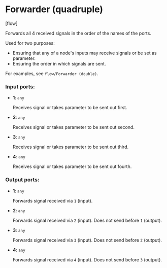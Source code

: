 # Forwarder (quadruple)

[flow]

Forwards all 4 received signals in the order of the names of the ports.

Used for two purposes:
* Ensuring that any of a node's inputs may receive signals or be set as parameter.
* Ensuring the order in which signals are sent.

For examples, see `flow/Forwarder (double)`.

### Input ports:

* __1__: `any`

    Receives signal or takes parameter to be sent out first.


* __2__: `any`

    Receives signal or takes parameter to be sent out second.


* __3__: `any`

    Receives signal or takes parameter to be sent out third.


* __4__: `any`

    Receives signal or takes parameter to be sent out fourth.

### Output ports:

* __1__: `any`

    Forwards signal received via `1` (input).


* __2__: `any`

    Forwards signal received via `2` (input). Does not send before `1` (output).


* __3__: `any`

    Forwards signal received via `3` (input). Does not send before `2` (output).


* __4__: `any`

    Forwards signal received via `4` (input). Does not send before `3` (output).


